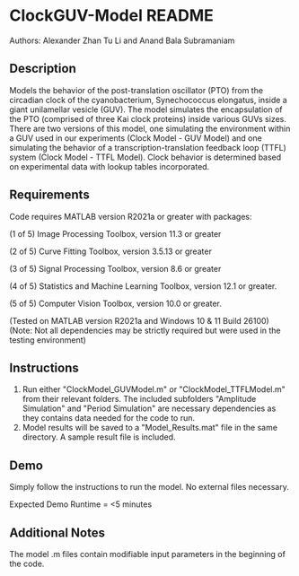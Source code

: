 # ClockGUV-Model README
Authors: Alexander Zhan Tu Li and Anand Bala Subramaniam

## Description
Models the behavior of the post-translation oscillator (PTO) from the circadian clock of the cyanobacterium, Synechococcus elongatus, inside a giant unilamellar vesicle (GUV). The model simulates the encapsulation of the PTO (comprised of three Kai clock proteins) inside various GUVs sizes.
There are two versions of this model, one simulating the environment within a GUV used in our experiments (Clock Model - GUV Model) and one simulating the behavior of a transcription-translation feedback loop (TTFL) system (Clock Model - TTFL Model). Clock behavior is determined based on experimental data with lookup tables incorporated.  

## Requirements
Code requires MATLAB version R2021a or greater with packages:

(1 of 5) Image Processing Toolbox, version 11.3 or greater

(2 of 5) Curve Fitting Toolbox, version 3.5.13 or greater

(3 of 5) Signal Processing Toolbox, version 8.6 or greater

(4 of 5) Statistics and Machine Learning Toolbox, version 12.1 or greater.

(5 of 5) Computer Vision Toolbox, version 10.0 or greater.

(Tested on MATLAB version R2021a and Windows 10 & 11 Build 26100)
(Note: Not all dependencies may be strictly required but were used in the testing environment)


## Instructions
1. Run either "ClockModel_GUVModel.m" or "ClockModel_TTFLModel.m" from their relevant folders. The included subfolders "Amplitude Simulation" and "Period Simulation" are necessary dependencies as they contains data needed for the code to run.
2. Model results will be saved to a "Model_Results.mat" file in the same directory. A sample result file is included.

## Demo
Simply follow the instructions to run the model. No external files necessary. 

Expected Demo Runtime = <5 minutes

## Additional Notes
The model .m files contain modifiable input parameters in the beginning of the code.
